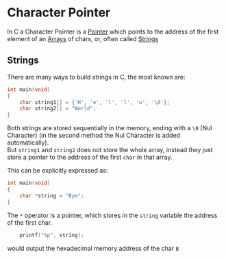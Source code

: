 # Character Pointer
In C a Character Pointer is a [Pointer](./CS50x_Pointer.md) which points to the address of the first element of an [Arrays](../Week-2_Arrays/CS50x_Arrays.md) of chars, or, often called [Strings](../Week-2_Arrays/CS50x_Strings.md)

## Strings
There are many ways to build strings in C, the most known are:
```c
int main(void)
{
    char string1[] = {'H', 'e', 'l', 'l', 'o', '\0'};
    char string2[] = "World";
}
```
Both strings are stored sequentially in the memory, ending with a `\0` (Nul Character) (in the second method the Nul Character is added automatically).  
But `string1` and `string2` does not store the whole array, instead they just store a pointer to the address of the first `char` in that array.

This can be explicitly expressed as:
```c
int main(void)
{
    char *string = "Bye";
}
```

The `*` operator is a pointer, which stores in the `string` variable the address of the first char.

```c
    printf("%p", string);
```
would output the hexadecimal memory address of the char `B`  